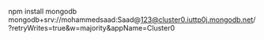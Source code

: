 npm install mongodb
mongodb+srv://mohammedsaad:Saad@123@cluster0.iuttp0j.mongodb.net/?retryWrites=true&w=majority&appName=Cluster0